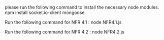 please run the following command to install the necessary node modules.
npm install socket.io-client mongoose

Run the following command for NFR 4.1 :
node NFR4.1.js

Run the following command for NFR 4.2 :
node NFR4.2.js


